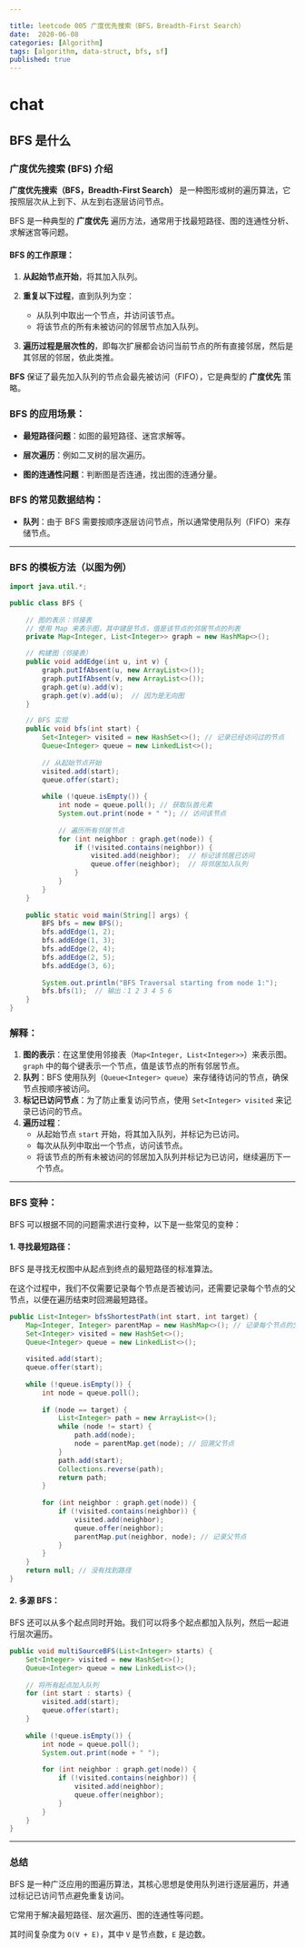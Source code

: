 ```yaml
---

title: leetcode 005 广度优先搜索（BFS，Breadth-First Search）
date:  2020-06-08
categories: [Algorithm]
tags: [algorithm, data-struct, bfs, sf]
published: true
---
```


# chat

## BFS 是什么

### 广度优先搜索 (BFS) 介绍

**广度优先搜索（BFS，Breadth-First Search）** 是一种图形或树的遍历算法，它按照层次从上到下、从左到右逐层访问节点。

BFS 是一种典型的 **广度优先** 遍历方法，通常用于找最短路径、图的连通性分析、求解迷宫等问题。

#### BFS 的工作原理：

1. **从起始节点开始**，将其加入队列。

2. **重复以下过程**，直到队列为空：
   - 从队列中取出一个节点，并访问该节点。
   - 将该节点的所有未被访问的邻居节点加入队列。

3. **遍历过程是层次性的**，即每次扩展都会访问当前节点的所有直接邻居，然后是其邻居的邻居，依此类推。

**BFS** 保证了最先加入队列的节点会最先被访问（FIFO），它是典型的 **广度优先** 策略。

### BFS 的应用场景：

- **最短路径问题**：如图的最短路径、迷宫求解等。

- **层次遍历**：例如二叉树的层次遍历。

- **图的连通性问题**：判断图是否连通，找出图的连通分量。

### BFS 的常见数据结构：

- **队列**：由于 BFS 需要按顺序逐层访问节点，所以通常使用队列（FIFO）来存储节点。

---

### BFS 的模板方法（以图为例）

```java
import java.util.*;

public class BFS {
    
    // 图的表示：邻接表
    // 使用 Map 来表示图，其中键是节点，值是该节点的邻居节点的列表
    private Map<Integer, List<Integer>> graph = new HashMap<>();

    // 构建图（邻接表）
    public void addEdge(int u, int v) {
        graph.putIfAbsent(u, new ArrayList<>());
        graph.putIfAbsent(v, new ArrayList<>());
        graph.get(u).add(v);
        graph.get(v).add(u);  // 因为是无向图
    }

    // BFS 实现
    public void bfs(int start) {
        Set<Integer> visited = new HashSet<>(); // 记录已经访问过的节点
        Queue<Integer> queue = new LinkedList<>();
        
        // 从起始节点开始
        visited.add(start);
        queue.offer(start);
        
        while (!queue.isEmpty()) {
            int node = queue.poll(); // 获取队首元素
            System.out.print(node + " "); // 访问该节点
            
            // 遍历所有邻居节点
            for (int neighbor : graph.get(node)) {
                if (!visited.contains(neighbor)) {
                    visited.add(neighbor);  // 标记该邻居已访问
                    queue.offer(neighbor);  // 将邻居加入队列
                }
            }
        }
    }
    
    public static void main(String[] args) {
        BFS bfs = new BFS();
        bfs.addEdge(1, 2);
        bfs.addEdge(1, 3);
        bfs.addEdge(2, 4);
        bfs.addEdge(2, 5);
        bfs.addEdge(3, 6);
        
        System.out.println("BFS Traversal starting from node 1:");
        bfs.bfs(1);  // 输出：1 2 3 4 5 6
    }
}
```

### 解释：
1. **图的表示**：在这里使用邻接表（`Map<Integer, List<Integer>>`）来表示图。`graph` 中的每个键表示一个节点，值是该节点的所有邻居节点。
2. **队列**：BFS 使用队列（`Queue<Integer> queue`）来存储待访问的节点，确保节点按顺序被访问。
3. **标记已访问节点**：为了防止重复访问节点，使用 `Set<Integer> visited` 来记录已访问的节点。
4. **遍历过程**：
   - 从起始节点 `start` 开始，将其加入队列，并标记为已访问。
   - 每次从队列中取出一个节点，访问该节点。
   - 将该节点的所有未被访问的邻居加入队列并标记为已访问，继续遍历下一个节点。

---

### BFS 变种：

BFS 可以根据不同的问题需求进行变种，以下是一些常见的变种：

#### 1. **寻找最短路径：**

BFS 是寻找无权图中从起点到终点的最短路径的标准算法。

在这个过程中，我们不仅需要记录每个节点是否被访问，还需要记录每个节点的父节点，以便在遍历结束时回溯最短路径。

```java
public List<Integer> bfsShortestPath(int start, int target) {
    Map<Integer, Integer> parentMap = new HashMap<>(); // 记录每个节点的父节点
    Set<Integer> visited = new HashSet<>();
    Queue<Integer> queue = new LinkedList<>();
    
    visited.add(start);
    queue.offer(start);
    
    while (!queue.isEmpty()) {
        int node = queue.poll();
        
        if (node == target) {
            List<Integer> path = new ArrayList<>();
            while (node != start) {
                path.add(node);
                node = parentMap.get(node); // 回溯父节点
            }
            path.add(start);
            Collections.reverse(path);
            return path;
        }
        
        for (int neighbor : graph.get(node)) {
            if (!visited.contains(neighbor)) {
                visited.add(neighbor);
                queue.offer(neighbor);
                parentMap.put(neighbor, node); // 记录父节点
            }
        }
    }
    return null; // 没有找到路径
}
```

#### 2. **多源 BFS**：
BFS 还可以从多个起点同时开始。我们可以将多个起点都加入队列，然后一起进行层次遍历。

```java
public void multiSourceBFS(List<Integer> starts) {
    Set<Integer> visited = new HashSet<>();
    Queue<Integer> queue = new LinkedList<>();
    
    // 将所有起点加入队列
    for (int start : starts) {
        visited.add(start);
        queue.offer(start);
    }
    
    while (!queue.isEmpty()) {
        int node = queue.poll();
        System.out.print(node + " ");
        
        for (int neighbor : graph.get(node)) {
            if (!visited.contains(neighbor)) {
                visited.add(neighbor);
                queue.offer(neighbor);
            }
        }
    }
}
```

---

### 总结

BFS 是一种广泛应用的图遍历算法，其核心思想是使用队列进行逐层遍历，并通过标记已访问节点避免重复访问。

它常用于解决最短路径、层次遍历、图的连通性等问题。

其时间复杂度为 `O(V + E)`，其中 `V` 是节点数，`E` 是边数。

